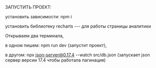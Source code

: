 ЗАПУСТИТЬ ПРОЕКТ:

установить зависимости: npm i

установить библиотеку recharts --- для работы страницы аналитики

Открываем два терминала,

в одном пишем: npm run dev (запустит проект),

в другом: npx json-server@0.17.4 --watch src/db.json (запускает json сервер версии 17.4 чтобы работала пагинация)
